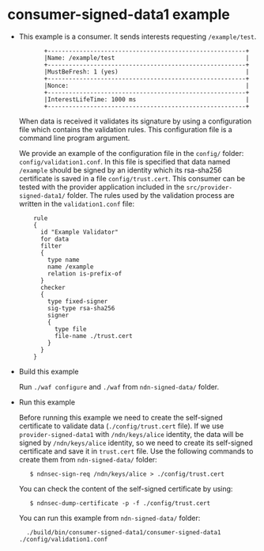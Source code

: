 consumer-signed-data1 example
=============================


- This example is a consumer. It sends interests requesting `/example/test`. 

             +--------------------------------------------------------+
             |Name: /example/test                                     |
             +--------------------------------------------------------+
             |MustBeFresh: 1 (yes)                                    |
             +--------------------------------------------------------+
             |Nonce:                                                  |
             +--------------------------------------------------------+
             |InterestLifeTime: 1000 ms                               |
             +--------------------------------------------------------+


  When data is received it validates its signature by using a configuration
  file which contains the validation rules. This configuration file is
  a command line program argument. 

  We provide an example of the configuration file in the `config/` folder: 
  `config/validation1.conf`. In this file
  is specified that data named `/example` should be signed by an identity which 
  its rsa-sha256 certificate is saved in a file `config/trust.cert`.
  This consumer can be tested with the provider application included in the 
  `src/provider-signed-data1/` folder. 
  The rules used by
  the validation process are written in the `validation1.conf` file:

          rule
          {
            id "Example Validator"
            for data
            filter
            {
              type name
              name /example
              relation is-prefix-of
            }
            checker
            {
              type fixed-signer
              sig-type rsa-sha256
              signer
              {
                type file
                file-name ./trust.cert
              }
            }
          }


- Build this example

    Run `./waf configure` and `./waf` from `ndn-signed-data/` folder. 

- Run this example

    Before running this example we need to create the self-signed certificate to
    validate data (`./config/trust.cert` file). 
    If we use `provider-signed-data1` with `/ndn/keys/alice` identity, the data will
    be signed by `/ndn/keys/alice` identity, so we need to create 
    its self-signed certificate and save it in `trust.cert` file. Use
    the following commands to create them from `ndn-signed-data/` folder:

         $ ndnsec-sign-req /ndn/keys/alice > ./config/trust.cert
 
    You can check the content of the self-signed certificate by using:

         $ ndnsec-dump-certificate -p -f ./config/trust.cert

    You can run this example from `ndn-signed-data/` folder:

        ./build/bin/consumer-signed-data1/consumer-signed-data1 ./config/validation1.conf

